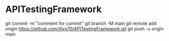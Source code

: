# APITestingFramework

git commit -m "comment for commit"
git branch -M main
git remote add origin https://github.com/lilyx70/APITestingFramework.git
git push -u origin main
